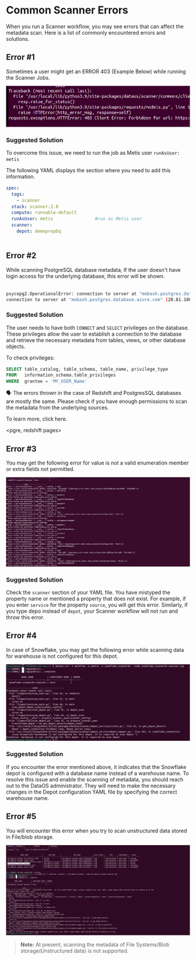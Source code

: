 # Common Scanner Errors

When you run a Scanner workflow, you may see errors that can affect the metadata scan. Here is a list of commonly encountered errors and solutions.

## Error #1

Sometimes a user might get an ERROR 403 (Example Below) while running the Scanner Jobs.

![error1.png](common_scanner_errors/error1.png)

### **Suggested Solution**

To overcome this issue, we need to run the job as Metis user  `runAsUser: metis`

The following YAML displays the section where you need to add this information.

```yaml
spec:
  tags:
    - scanner
  stack: scanner:2.0
  compute: runnable-default
  runAsUser: metis                #run as Metis user
  scanner:
    depot: demoprepbq
          
```

## Error #2

While scanning PostgreSQL database metadata, If the user doesn't have login access for the underlying database, this error will be shown.

```bash

psycopg2.OperationalError: connection to server at "mebash.postgres.database.azure.com" (20.81.106.165), port 5432 failed: FATAL:  password authentication failed for user "ashish"
connection to server at "mebash.postgres.database.azure.com" (20.81.106.165), port 5432 failed: FATAL:  no pg_hba.conf entry for host "20.219.178.198", user "ashish", database "postgres", no encryption
```

### **Suggested Solution**

The user needs to have both `CONNECT` and `SELECT`  privileges on the database. These privileges allow the user to establish a connection to the database and retrieve the necessary metadata from tables, views, or other database objects.

To check privileges:

```sql
SELECT table_catalog, table_schema, table_name, privilege_type
FROM   information_schema.table_privileges 
WHERE  grantee = 'MY_USER_Name'
```

<aside class="callout">
🗣 The errors thrown in the case of Redshift and PostgresSQL databases are mostly the same. Please check if you have enough permissions to scan the metadata from the underlying sources.

</aside>

To learn more, click here.

<pgre, redshift pages>

## Error #3

You may get the following error for value is not a valid enumeration member or extra fields not permitted.

![error3.png](common_scanner_errors/error3.png)

### **Suggested Solution**

Check the `scanner` section of your YAML file. You have mistyped the property name or mentioned a property that does not exist. For example, if you enter `service` for the property `source`, you will get this error. Similarly, if you type depo instead of  `depot`, your Scanner workflow will not run and throw this error.

## Error #4

In case of Snowflake, you may get the following error while scanning data for warehouse is not configured for this depot.

![error4.png](common_scanner_errors/error4.png)

### **Suggested Solution**

If you encounter the error mentioned above, it indicates that the Snowflake depot is configured with a database name instead of a warehouse name. To resolve this issue and enable the scanning of metadata, you should reach out to the DataOS administrator. They will need to make the necessary changes in the Depot configuration YAML file by specifying the correct warehouse name.

## Error #5

You will encounter this error when you try to scan unstructured data stored in File/blob storage.

![error5.png](common_scanner_errors/error5.png)

> **Note:** At present, scanning the metadata of File Systems/Blob storage(Unstructured data) is not supported.
